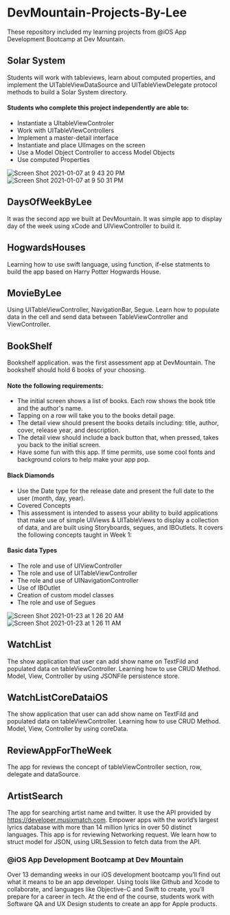 # DevMountain-Projects-By-Lee
These repository included my learning projects from @iOS App Development Bootcamp at Dev Mountain.

## Solar System
Students will work with tableviews, learn about computed properties, and implement the UITableViewDataSource and UITableViewDelegate protocol methods to build a Solar System directory.

#### Students who complete this project independently are able to:

* Instantiate a UItableViewControler
* Work with UITableVIewControllers
* Implement a master-detail interface
* Instantiate and place UIImages on the screen
* Use a Model Object Controller to access Model Objects
* Use computed Properties

![Screen Shot 2021-01-07 at 9 43 20 PM](https://user-images.githubusercontent.com/57606580/105571259-531bec00-5d14-11eb-950e-1786ed671b3f.png)
![Screen Shot 2021-01-07 at 9 50 31 PM](https://user-images.githubusercontent.com/57606580/105571260-544d1900-5d14-11eb-834c-39d6fd174690.png)

## DaysOfWeekByLee
It was the second app we built at DevMountain. It was simple app to display day of the week using xCode and UIViewController to build it.

## HogwardsHouses
Learning how to use swift language, using function, if-else statments to build the app based on Harry Potter Hogwards House.

## MovieByLee
Using UITableViewController, NavigationBar, Segue. Learn how to populate data in the cell and send data between TableViewController and ViewController.


## BookShelf
Bookshelf application. was the first assessment app at DevMountain. The bookshelf should hold 6 books of your choosing.

#### Note the following requirements:
* The initial screen shows a list of books. Each row shows the book title and the author's name.
* Tapping on a row will take you to the books detail page.
* The detail view should present the books details including: title, author, cover, release year, and description.
* The detail view should include a back button that, when pressed, takes you back to the initial screen.
* Have some fun with this app. If time permits, use some cool fonts and background colors to help make your app pop.

#### Black Diamonds
* Use the Date type for the release date and present the full date to the user (month, day, year). 
* Covered Concepts
* This assessment is intended to assess your ability to build applications that make use of simple UIViews & UITableViews to display a collection of data, and are built using Storyboards, segues, and IBOutlets. It covers the following concepts taught in Week 1:

#### Basic data Types
* The role and use of UIViewController
* The role and use of UITableViewController
* The role and use of UINavigationController
* Use of IBOutlet
* Creation of custom model classes
* The role and use of Segues

![Screen Shot 2021-01-23 at 1 26 20 AM](https://user-images.githubusercontent.com/57606580/105572034-3da9c080-5d1a-11eb-8ff5-96b3e6edb0cb.png)
![Screen Shot 2021-01-23 at 1 26 11 AM](https://user-images.githubusercontent.com/57606580/105572035-3e425700-5d1a-11eb-8011-8dcf767a72ce.png)

## WatchList
The show application that user can add show name on TextFild and populated data on tableViewController. Learning how to use CRUD Method. Model, View, Controller by using JSONFile persistence store.

## WatchListCoreDataiOS
The show application that user can add show name on TextFild and populated data on tableViewController. Learning how to use CRUD Method. Model, View, Controller by using coreData.

## ReviewAppForTheWeek
The app for reviews the concept of tableViewController section, row, delegate and dataSource.


## ArtistSearch
The app for searching artist name and twitter. It use the API provided by https://developer.musixmatch.com. Empower apps with the world’s largest lyrics database with more than 14 million lyrics in over 50 distinct languages. This app is for reviewing Networking request. We learn how to struct model for JSON, using URLSession to fetch data from the API.

 ### @iOS App Development Bootcamp at Dev Mountain
Over 13 demanding weeks in our iOS development bootcamp you’ll find out what it means to be an app developer. Using tools like Github and Xcode to collaborate, and languages like Objective-C and Swift to create, you’ll prepare for a career in tech. At the end of the course, students work with Software QA and UX Design students to create an app for Apple products.
 

